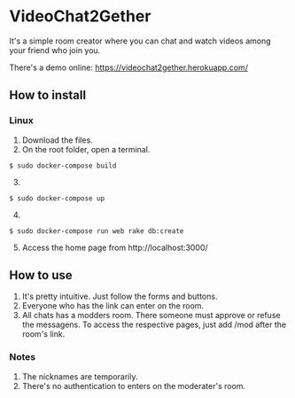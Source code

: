 # VideoChat2Gether

It's a simple room creator where you can chat and watch videos among your friend who join you.

There's a demo online: https://videochat2gether.herokuapp.com/

## How to install

### Linux
1. Download the files.
2. On the root folder, open a terminal.
```
$ sudo docker-compose build
```
3.
```
$ sudo docker-compose up
```
4.
```
$ sudo docker-compose run web rake db:create
```
5. Access the home page from http://localhost:3000/

## How to use
1. It's pretty intuitive. Just follow the forms and buttons.
2. Everyone who has the link can enter on the room.
3. All chats has a modders room. There someone must approve or refuse the messagens. To access the respective pages, just add /mod after the room's link.

### Notes
1. The nicknames are temporarily.
2. There's no authentication to enters on the moderater's room.

